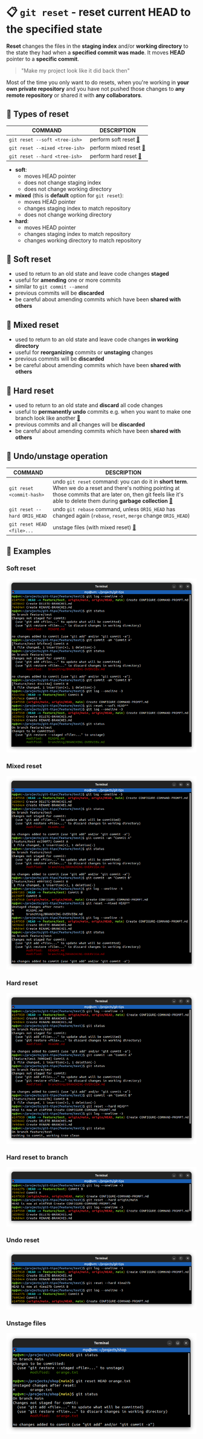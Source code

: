 # 📋 `git reset` - reset current HEAD to the specified state

**Reset** changes the files in the **staging index** and/or **working directory** to the state they had when a **specified commit was made**. It moves **HEAD** pointer to a **specific commit**.

> "Make my project look like it did back then"

Most of the time you only want to do resets, when you're working in **your own private repository** and you have not pushed those changes to **any remote repository** or shared it with **any collaborators**.

## 📌 Types of reset

| COMMAND                        | DESCRIPTION                           |
| ------------------------------ | ------------------------------------- |
| `git reset --soft <tree-ish>`  | perform soft reset [🔗](#soft-reset)   |
| `git reset --mixed <tree-ish>` | perform mixed reset [🔗](#mixed-reset) |
| `git reset --hard <tree-ish>`  | perform hard reset [🔗](#hard-reset)   |

- **soft**:
  - moves HEAD pointer
  - does not change staging index
  - does not change working directory
- **mixed** (this is **default** option for `git reset`):
  - moves HEAD pointer
  - changes staging index to match repository
  - does not change working directory
- **hard**:
  - moves HEAD pointer
  - changes staging index to match repository
  - changes working directory to match repository

## 📌 Soft reset

- used to return to an old state and leave code changes **staged**
- useful for **amending** one or more commits
- similar to `git commit --amend`
- previous commits will be **discarded**
- be careful about amending commits which have been **shared with others**

## 📌 Mixed reset

- used to return to an old state and leave code changes **in working directory**
- useful for **reorganizing** commits or **unstaging** changes
- previous commits will be **discarded**
- be careful about amending commits which have been **shared with others**

## 📌 Hard reset

- used to return to an old state and **discard** all code changes
- useful to **permanently undo** commits e.g. when you want to make one branch look like another [🔗](#hard-reset-to-branch)
- previous commits and all changes will be **discarded**
- be careful about amending commits which have been **shared with others**

## 📌 Undo/unstage operation

| COMMAND                      | DESCRIPTION                                                                                                                                                                                                                                |
| ---------------------------- | ------------------------------------------------------------------------------------------------------------------------------------------------------------------------------------------------------------------------------------------ |
| `git reset <commit-hash>`    | undo `git reset` command: you can do it in **short term**. When we do a reset and there's nothing pointing at those commits that are later on, then git feels like it's able to delete them during **garbage collection** [🔗](#undo-reset) |
| `git reset --hard ORIG_HEAD` | undo `git rebase` command, unless `ORIG_HEAD` has changed again (`rebase`, `reset`, `merge` change `ORIG_HEAD`)                                                                                                                            |
| `git reset HEAD <file>...`   | unstage files (with mixed reset) [🔗](#unstage-files)                                                                                                                                                                                       |

## 📌 Examples

### Soft reset

![](images/git-reset-soft.png)

### Mixed reset

![](images/git-reset-mixed.png)

### Hard reset

![](images/git-reset-hard.png)

### Hard reset to branch

![](images/git-reset-hard-branch.png)

### Undo reset

![](images/git-reset-undo.png)

### Unstage files

![](images/git-reset-mixed-unstage.png)